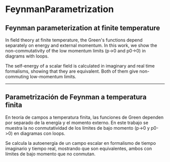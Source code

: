 # FeynmanParametrization

## Feynman parameterization at finite temperature

In field theory at finite temperature, the Green's functions depend separately on energy and external momentum. In this work, we show the non-commutativity of the low momentum limits (p->0 and p0->0) in diagrams with loops.

The self-energy of a scalar field is calculated in imaginary and real time formalisms, showing that they are equivalent. Both of them give non-commuting low-momentum limits.
__________________________________________________________________________________________________________________________________
## Parametrización de Feynman a temperatura finita

En teoría de campos a temperatura finita, las funciones de Green dependen por separado de la energía y el momento externo. En este trabajo se muestra la no conmutatividad de los límites de bajo momento (p->0 y p0->0) en diagramas con loops. 

Se calcula la autoenergía de un campo escalar en formalismo de tiempo imaginario y tiempo real, mostrando que son equivalentes, ambos con límites de bajo momento que no conmutan.
